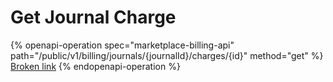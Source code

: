 # Get Journal Charge



{% openapi-operation spec="marketplace-billing-api" path="/public/v1/billing/journals/{journalId}/charges/{id}" method="get" %}
[Broken link](broken-reference)
{% endopenapi-operation %}
